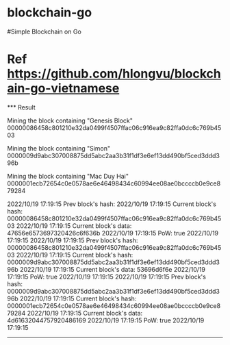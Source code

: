 # blockchain-go
#Simple Blockchain on Go
# Ref https://github.com/hlongvu/blockchain-go-vietnamese

*** Result

Mining the block containing "Genesis Block"
00000086458c801210e32da0499f4507ffac06c916ea9c82ffa0dc6c769b4503

Mining the block containing "Simon"
0000009d9abc307008875dd5abc2aa3b31f1df3e6ef13dd490bf5ced3ddd396b

Mining the block containing "Mac Duy Hai"
0000001ecb72654c0e0578ae6e46498434c60994ee08ae0bccccb0e9ce879284

2022/10/19 17:19:15 Prev block's hash: 
2022/10/19 17:19:15 Current block's hash: 00000086458c801210e32da0499f4507ffac06c916ea9c82ffa0dc6c769b4503
2022/10/19 17:19:15 Current block's data: 47656e6573697320426c6f636b
2022/10/19 17:19:15 PoW: true
2022/10/19 17:19:15 
2022/10/19 17:19:15 Prev block's hash: 00000086458c801210e32da0499f4507ffac06c916ea9c82ffa0dc6c769b4503
2022/10/19 17:19:15 Current block's hash: 0000009d9abc307008875dd5abc2aa3b31f1df3e6ef13dd490bf5ced3ddd396b
2022/10/19 17:19:15 Current block's data: 53696d6f6e
2022/10/19 17:19:15 PoW: true
2022/10/19 17:19:15 
2022/10/19 17:19:15 Prev block's hash: 0000009d9abc307008875dd5abc2aa3b31f1df3e6ef13dd490bf5ced3ddd396b
2022/10/19 17:19:15 Current block's hash: 0000001ecb72654c0e0578ae6e46498434c60994ee08ae0bccccb0e9ce879284
2022/10/19 17:19:15 Current block's data: 4d61632044757920486169
2022/10/19 17:19:15 PoW: true
2022/10/19 17:19:15

***